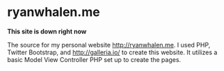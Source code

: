 ryanwhalen.me
=============

**This site is down right now**

The source for my personal website http://ryanwhalen.me. I used PHP, Twitter Bootstrap, and http://galleria.io/ to create this website. It utilizes a basic Model View Controller PHP set up to create the pages.
